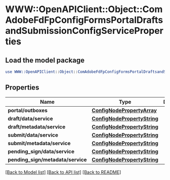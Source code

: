 # WWW::OpenAPIClient::Object::ComAdobeFdFpConfigFormsPortalDraftsandSubmissionConfigServiceProperties

## Load the model package
```perl
use WWW::OpenAPIClient::Object::ComAdobeFdFpConfigFormsPortalDraftsandSubmissionConfigServiceProperties;
```

## Properties
Name | Type | Description | Notes
------------ | ------------- | ------------- | -------------
**portal/outboxes** | [**ConfigNodePropertyArray**](ConfigNodePropertyArray.md) |  | [optional] 
**draft/data/service** | [**ConfigNodePropertyString**](ConfigNodePropertyString.md) |  | [optional] 
**draft/metadata/service** | [**ConfigNodePropertyString**](ConfigNodePropertyString.md) |  | [optional] 
**submit/data/service** | [**ConfigNodePropertyString**](ConfigNodePropertyString.md) |  | [optional] 
**submit/metadata/service** | [**ConfigNodePropertyString**](ConfigNodePropertyString.md) |  | [optional] 
**pending_sign/data/service** | [**ConfigNodePropertyString**](ConfigNodePropertyString.md) |  | [optional] 
**pending_sign/metadata/service** | [**ConfigNodePropertyString**](ConfigNodePropertyString.md) |  | [optional] 

[[Back to Model list]](../README.md#documentation-for-models) [[Back to API list]](../README.md#documentation-for-api-endpoints) [[Back to README]](../README.md)


